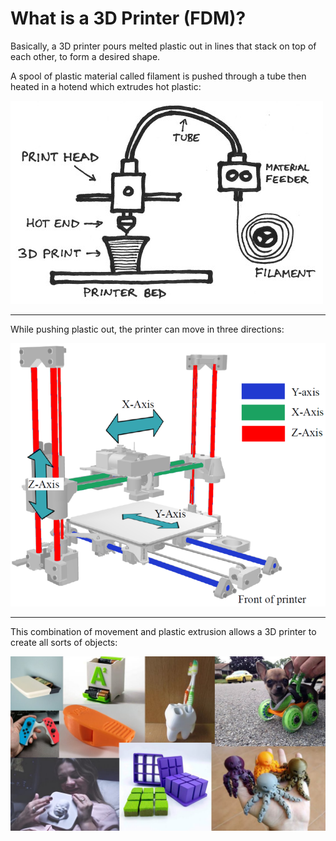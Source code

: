 # What is a 3D Printer (FDM)?

Basically, a 3D printer pours melted plastic out in lines that stack on top of each other, to form a desired shape.

A spool of plastic material called filament is pushed through a tube then heated in a hotend which extrudes hot plastic:

![3D Printer Diagram](images/3dprinter_diagram.jpg)

---

While pushing plastic out, the printer can move in three directions:

![3D Printer Axes](images/3dprinter_axes.png)

---

This combination of movement and plastic extrusion allows a 3D printer to create all sorts of objects:

![Various examples of 3D Prints](images/print_examples.png)